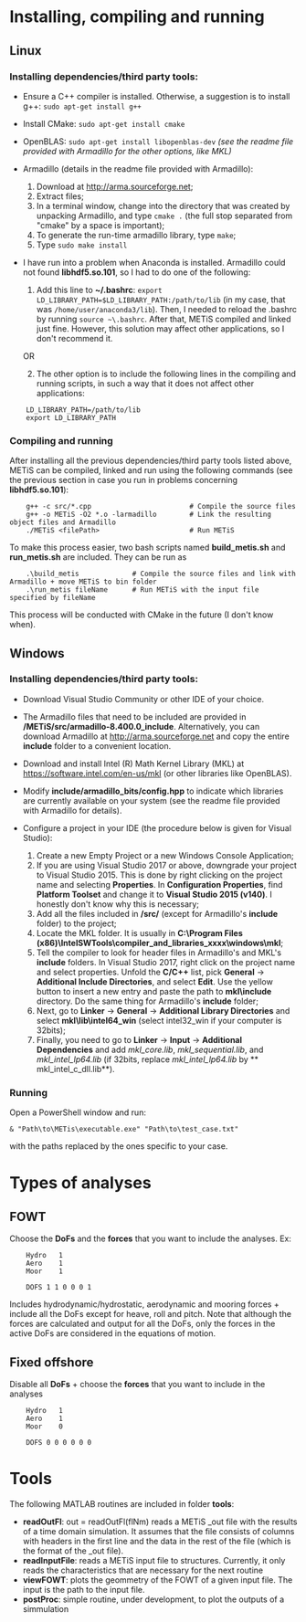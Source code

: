 # **Installing, compiling and running**

## **Linux**
### **Installing dependencies/third party tools:**
- Ensure a C++ compiler is installed. Otherwise, a suggestion is to install g++: `sudo apt-get install g++`

- Install CMake: `sudo apt-get install cmake`

- OpenBLAS: `sudo apt-get install libopenblas-dev`    *(see the readme file provided with Armadillo for the other options, like MKL)*

- Armadillo (details in the readme file provided with Armadillo):
    1. Download at http://arma.sourceforge.net;
    2. Extract files;
    3. In a terminal window, change into the directory that was created by unpacking Armadillo, and type `cmake .` (the full stop separated from "cmake" by a space is important);
    4. To generate the run-time armadillo library, type `make`;
    5. Type `sudo make install`

- I have run into a problem when Anaconda is installed. Armadillo could not found **libhdf5.so.101**, so I had to do one of the following:
    1. Add this line to **~/.bashrc**: `export LD_LIBRARY_PATH=$LD_LIBRARY_PATH:/path/to/lib` (in my case, that was `/home/user/anaconda3/lib`). Then, I needed to reload the .bashrc by running `source ~\.bashrc`. After that, METiS compiled and linked just fine. However, this solution may affect other applications, so I don't recommend it.

    OR

    2. The other option is to include the following lines in the compiling and running scripts, in such a way that it does not affect other applications:
```    
    LD_LIBRARY_PATH=/path/to/lib
    export LD_LIBRARY_PATH
```    




### **Compiling and running**
After installing all the previous dependencies/third party tools listed above, METiS can be compiled, linked and run using the following commands (see the previous section in case you run in problems concerning **libhdf5.so.101**):
```
    g++ -c src/*.cpp                        # Compile the source files
    g++ -o METiS -O2 *.o -larmadillo        # Link the resulting object files and Armadillo
    ./METiS <filePath>                      # Run METiS
```    

To make this process easier, two bash scripts named **build_metis.sh** and **run_metis.sh** are included. They can be run as
```
    .\build_metis             # Compile the source files and link with Armadillo + move METiS to bin folder
    .\run_metis fileName      # Run METiS with the input file specified by fileName
```    

This process will be conducted with CMake in the future (I don't know when).




## **Windows**
### **Installing dependencies/third party tools:**
- Download Visual Studio Community or other IDE of your choice.

- The Armadillo files that need to be included are provided in **/METiS/src/armadillo-8.400.0_include**. Alternatively, you can download Armadillo at http://arma.sourceforge.net and copy the entire **include** folder to a convenient location.

- Download and install Intel (R) Math Kernel Library (MKL) at https://software.intel.com/en-us/mkl (or other libraries like OpenBLAS).

- Modify **include/armadillo_bits/config.hpp** to indicate which libraries are currently available on your system (see the readme file provided with Armadillo for details).

- Configure a project in your IDE (the procedure below is given for Visual Studio):
    1. Create a new Empty Project or a new Windows Console Application;
    2. If you are using Visual Studio 2017 or above, downgrade your project to Visual Studio 2015. This is done by right clicking on the project name and selecting **Properties**. In **Configuration Properties**, find **Platform Toolset** and change it to **Visual Studio 2015 (v140)**. I honestly don't know why this is necessary;
    3. Add all the files included in **/src/** (except for Armadillo's **include** folder) to the project;       
    4. Locate the MKL folder. It is usually in **C:\Program Files (x86)\IntelSWTools\compiler_and_libraries_xxxx\windows\mkl**;
    5. Tell the compiler to look for header files in Armadillo's and MKL's **include** folders. In Visual Studio 2017, right click on the project name and select properties. Unfold the **C/C++** list, pick **General** -> **Additional Include Directories**, and select **Edit**. Use the yellow button to insert a new entry and paste the path to **mkl\include** directory. Do the same thing for Armadillo's **include** folder;
    6. Next, go to **Linker** -> **General** -> **Additional Library Directories** and select **mkl\lib\intel64_win** (select intel32_win if your computer is 32bits);
    7. Finally, you need to go to **Linker** -> **Input** -> **Additional Dependencies** and add *mkl_core.lib*, *mkl_sequential.lib*, and *mkl_intel_lp64.lib* (if 32bits, replace *mkl_intel_lp64.lib* by ** mkl_intel_c_dll.lib**).


### Running
Open a PowerShell window and run:

`& "Path\to\METis\executable.exe" "Path\to\test_case.txt"`

with the paths replaced by the ones specific to your case.









# **Types of analyses**

## **FOWT**
Choose the **DoFs** and the **forces** that you want to include the analyses. Ex:
```
    Hydro   1
    Aero    1
    Moor    1

    DOFS 1 1 0 0 0 1
```    
Includes hydrodynamic/hydrostatic, aerodynamic and mooring forces + include all the DoFs except for heave, roll and pitch. Note that although the forces are calculated and output for all the DoFs, only the forces in the active DoFs are considered in the equations of motion.


## **Fixed offshore**
Disable all **DoFs** + choose the **forces** that you want to include in the analyses
```
    Hydro   1
    Aero    1
    Moor    0

    DOFS 0 0 0 0 0 0
```    


# **Tools**
The following MATLAB routines are included in folder **tools**:
- **readOutFl**: out = readOutFl(flNm) reads a METiS _out file with the results of a time domain simulation. It assumes that the file consists of columns with headers in the first line and the data in the rest of the file (which is the format of the _out file).
- **readInputFile**: reads a METiS input file to structures. Currently, it only reads the characteristics that are necessary for the next routine
- **viewFOWT**: plots the geommetry of the FOWT of a given input file. The input is the path to the input file.
- **postProc**: simple routine, under development, to plot the outputs of a simmulation